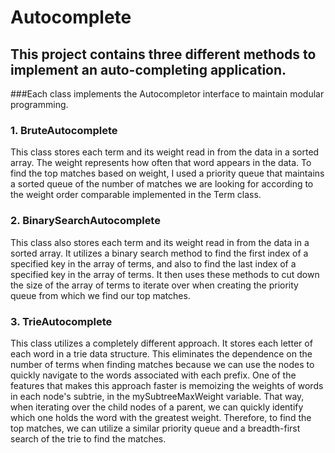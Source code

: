 # Autocomplete

## This project contains three different methods to implement an auto-completing application. 
###Each class implements the Autocompletor interface to maintain modular programming.

### 1. BruteAutocomplete
  This class stores each term and its weight read in from the data in a sorted array. The weight represents how often that word appears
  in the data. To find the top matches based on weight, I used a priority queue that maintains a sorted queue of the number of matches
  we are looking for according to the weight order comparable implemented in the Term class. 
  
### 2. BinarySearchAutocomplete
  This class also stores each term and its weight read in from the data in a sorted array. It utilizes a binary search method to find
  the first index of a specified key in the array of terms, and also to find the last index of a specified key in the array of terms.
  It then uses these methods to cut down the size of the array of terms to iterate over when creating the priority queue from which 
  we find our top matches.
  
### 3. TrieAutocomplete
  This class utilizes a completely different approach. It stores each letter of each word in a trie data structure. This eliminates the
  dependence on the number of terms when finding matches because we can use the nodes to quickly navigate to the words associated with
  each prefix. One of the features that makes this approach faster is memoizing the weights of words in each node's subtrie, in the
  mySubtreeMaxWeight variable. That way, when iterating over the child nodes of a parent, we can quickly identify which one holds the word
  with the greatest weight. Therefore, to find the top matches, we can utilize a similar priority queue and a breadth-first search of
  the trie to find the matches.
